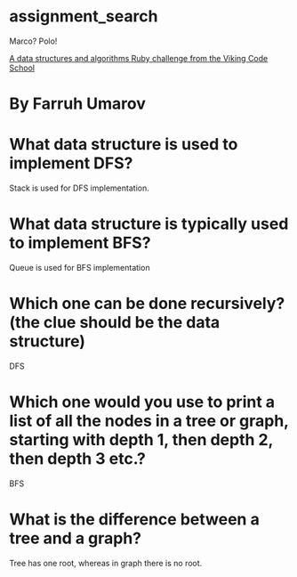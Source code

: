 # assignment_search
Marco?  Polo!

[A data structures and algorithms Ruby challenge from the Viking Code School](http://www.vikingcodeschool.com)

# By Farruh Umarov


# What data structure is used to implement DFS?
  Stack is used for DFS implementation.

# What data structure is typically used to implement BFS?
  Queue is used for BFS implementation

#  Which one can be done recursively? (the clue should be the data structure)
  DFS

# Which one would you use to print a list of all the nodes in a tree or graph, starting with depth 1, then depth 2, then depth 3 etc.?
  BFS

# What is the difference between a tree and a graph?  
  Tree has one root, whereas in graph there is no root.  
